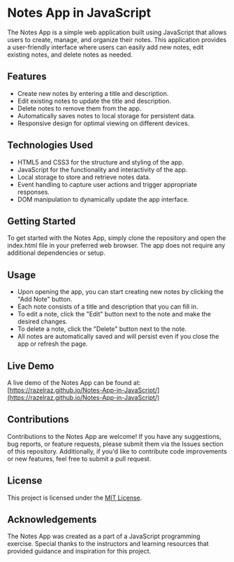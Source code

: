 # Notes App in JavaScript

The Notes App is a simple web application built using JavaScript that allows users to create, manage, and organize their notes. This application provides a user-friendly interface where users can easily add new notes, edit existing notes, and delete notes as needed.

## Features

- Create new notes by entering a title and description.
- Edit existing notes to update the title and description.
- Delete notes to remove them from the app.
- Automatically saves notes to local storage for persistent data.
- Responsive design for optimal viewing on different devices.

## Technologies Used

- HTML5 and CSS3 for the structure and styling of the app.
- JavaScript for the functionality and interactivity of the app.
- Local storage to store and retrieve notes data.
- Event handling to capture user actions and trigger appropriate responses.
- DOM manipulation to dynamically update the app interface.

## Getting Started

To get started with the Notes App, simply clone the repository and open the index.html file in your preferred web browser. The app does not require any additional dependencies or setup.

## Usage

- Upon opening the app, you can start creating new notes by clicking the "Add Note" button.
- Each note consists of a title and description that you can fill in.
- To edit a note, click the "Edit" button next to the note and make the desired changes.
- To delete a note, click the "Delete" button next to the note.
- All notes are automatically saved and will persist even if you close the app or refresh the page.

## Live Demo

A live demo of the Notes App can be found at: [https://razelraz.github.io/Notes-App-in-JavaScript/](https://razelraz.github.io/Notes-App-in-JavaScript/)

## Contributions

Contributions to the Notes App are welcome! If you have any suggestions, bug reports, or feature requests, please submit them via the Issues section of this repository. Additionally, if you'd like to contribute code improvements or new features, feel free to submit a pull request.

## License

This project is licensed under the [MIT License](LICENSE).

## Acknowledgements

The Notes App was created as a part of a JavaScript programming exercise. Special thanks to the instructors and learning resources that provided guidance and inspiration for this project.

